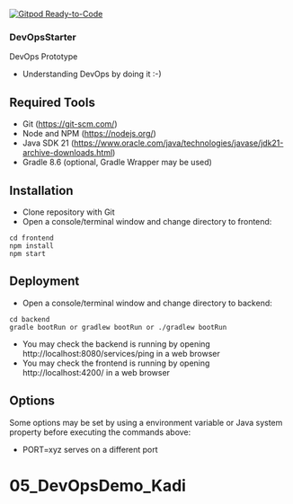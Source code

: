 [![Gitpod Ready-to-Code](https://img.shields.io/badge/Gitpod-Ready--to--Code-blue?logo=gitpod)](https://gitpod.io/from-referrer/) 

### DevOpsStarter

DevOps Prototype
* Understanding DevOps by doing it :-)

## Required Tools
* Git (https://git-scm.com/)
* Node and NPM (https://nodejs.org/)
* Java SDK 21 (https://www.oracle.com/java/technologies/javase/jdk21-archive-downloads.html)
* Gradle 8.6 (optional, Gradle Wrapper may be used)

## Installation
* Clone repository with Git
* Open a console/terminal window and change directory to frontend:
```
cd frontend
npm install
npm start
```

## Deployment
* Open a console/terminal window and change directory to backend:
```
cd backend
gradle bootRun or gradlew bootRun or ./gradlew bootRun
```
* You may check the backend is running by opening http://localhost:8080/services/ping in a web browser
* You may check the frontend is running by opening http://localhost:4200/ in a web browser

## Options
Some options may be set by using a environment variable or Java system property before executing the commands above:
* PORT=xyz serves on a different port
# 05_DevOpsDemo_Kadi
